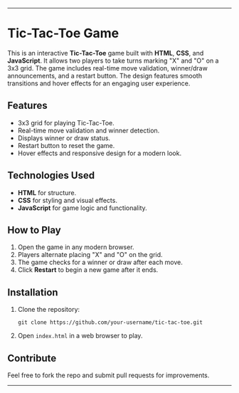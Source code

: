 

---

# **Tic-Tac-Toe Game**

This is an interactive **Tic-Tac-Toe** game built with **HTML**, **CSS**, and **JavaScript**. It allows two players to take turns marking "X" and "O" on a 3x3 grid. The game includes real-time move validation, winner/draw announcements, and a restart button. The design features smooth transitions and hover effects for an engaging user experience.

## **Features**

- 3x3 grid for playing Tic-Tac-Toe.
- Real-time move validation and winner detection.
- Displays winner or draw status.
- Restart button to reset the game.
- Hover effects and responsive design for a modern look.

## **Technologies Used**

- **HTML** for structure.
- **CSS** for styling and visual effects.
- **JavaScript** for game logic and functionality.

## **How to Play**

1. Open the game in any modern browser.
2. Players alternate placing "X" and "O" on the grid.
3. The game checks for a winner or draw after each move.
4. Click **Restart** to begin a new game after it ends.

## **Installation**

1. Clone the repository:
   ```
   git clone https://github.com/your-username/tic-tac-toe.git
   ```
2. Open `index.html` in a web browser to play.

## **Contribute**

Feel free to fork the repo and submit pull requests for improvements.

---

